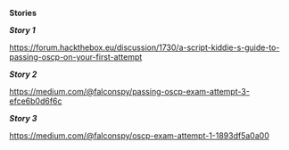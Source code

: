 __Stories__

___Story 1___

https://forum.hackthebox.eu/discussion/1730/a-script-kiddie-s-guide-to-passing-oscp-on-your-first-attempt

___Story 2___

https://medium.com/@falconspy/passing-oscp-exam-attempt-3-efce6b0d6f6c

___Story 3___

https://medium.com/@falconspy/oscp-exam-attempt-1-1893df5a0a00

